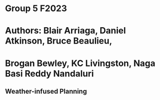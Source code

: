 # Group 5 F2023
# Authors: Blair Arriaga, Daniel Atkinson, Bruce Beaulieu,
#          Brogan Bewley, KC Livingston, Naga Basi Reddy Nandaluri


## Weather-infused Planning
